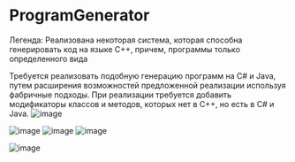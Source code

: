 # ProgramGenerator

Легенда: Реализована некоторая система, которая способна генерировать код на языке С++, причем, программы только определенного вида

Требуется реализовать подобную генерацию программ на С# и Java, путем  расширения возможностей предложенной реализации используя фабричные подходы. При реализации требуется добавить модификаторы классов и методов, которых нет в C++, но есть в C# и Java.
![image](https://github.com/CrazyF1re/ProgramGenerator/assets/46199091/287fd781-b9e6-4e4e-8800-4317ce102f59)

![image](https://github.com/CrazyF1re/ProgramGenerator/assets/46199091/c09181b0-6420-4cd4-a701-7442317846b3)
![image](https://github.com/CrazyF1re/ProgramGenerator/assets/46199091/2e3856c9-e2e3-4f05-9c8d-2b678ae1ffba)
![image](https://github.com/CrazyF1re/ProgramGenerator/assets/46199091/54838edc-39a8-4061-ad6b-358eaedc7608)

![image](https://github.com/CrazyF1re/ProgramGenerator/assets/46199091/60f5efa5-0431-4cea-9c2a-987a7fa74526)

